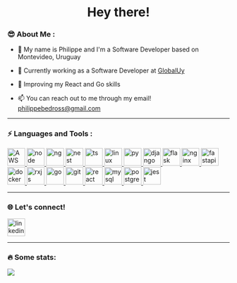 <div id="header" align="center">
<link rel="stylesheet" type='text/css' href="https://cdn.jsdelivr.net/gh/devicons/devicon@latest/devicon.min.css" />

<h1>Hey there!</h1>
</div>

### 😎 About Me :

- 👋 My name is Philippe and I'm a Software Developer based on Montevideo, Uruguay

- 🔭 Currently working as a Software Developer at <a href="https://globaluy.com">GlobalUy</a>

- 🌱 Improving my React and Go skills

- 📫 You can reach out to me through my email! philippebedross@gmail.com

---

### ⚡ Languages and Tools :

<div style>
    <a href="https://aws.amazon.com">
    <img src="https://cdn.jsdelivr.net/gh/devicons/devicon@latest/icons/amazonwebservices/amazonwebservices-original-wordmark.svg" title="AWS" alt="AWS" width="40" height="40"/>
    </a>
    <a href="https://nodejs.org/en">
    <img src="https://cdn.jsdelivr.net/gh/devicons/devicon@latest/icons/nodejs/nodejs-original-wordmark.svg" title="node" alt="node" width="40" height="40"/>
    </a>
    <a href="https://angular.dev/">
    <img src="https://cdn.jsdelivr.net/gh/devicons/devicon@latest/icons/angular/angular-original.svg" title="ng" alt="ng" width="40" height="40"/>
    </a>
    <a href="https://nestjs.com/">
    <img src="https://cdn.jsdelivr.net/gh/devicons/devicon@latest/icons/nestjs/nestjs-original.svg" title="nest" alt="nest" width="40" height="40"/>
    </a>
    <a href="https://www.typescriptlang.org/">
    <img src="https://cdn.jsdelivr.net/gh/devicons/devicon@latest/icons/typescript/typescript-original.svg"title="ts" alt="ts" width="40" height="40"/>
    </a>
    <a href="https://linux.org/en">
    <img src="https://cdn.jsdelivr.net/gh/devicons/devicon@latest/icons/linux/linux-original.svg" title="linux" alt="linux" width="40" height="40"/>
    </a>
     <a href="https://www.python.org/">
    <img src="https://cdn.jsdelivr.net/gh/devicons/devicon@latest/icons/python/python-original.svg" title="py" alt="py" width="40" height="40"/>
    </a>
    <a href="https://www.djangoproject.com/">
    <img  src="https://cdn.jsdelivr.net/gh/devicons/devicon@latest/icons/django/django-plain.svg" title="django" alt="django" width="40" height="40"/>
    </a>
    <a href="https://flask.palletsprojects.com/en/3.0.x/">
    <img  src="https://cdn.jsdelivr.net/gh/devicons/devicon@latest/icons/flask/flask-original.svg" title="flask" alt="flask" width="40" height="40"/>
    </a>
    <a href="https://nginx.org/en/">
    <img  src="https://cdn.jsdelivr.net/gh/devicons/devicon@latest/icons/nginx/nginx-original.svg" title="nginx" alt="nginx" width="40" height="40"/>
    </a>
    <a href="https://fastapi.tiangolo.com/">
    <img  src="https://cdn.jsdelivr.net/gh/devicons/devicon@latest/icons/fastapi/fastapi-original.svg" title="fastapi" alt="fastapi" width="40" height="40"/>
    </a>
    <a href="https://www.docker.com/">
    <img  src="https://cdn.jsdelivr.net/gh/devicons/devicon@latest/icons/docker/docker-original.svg" title="docker" alt="docker" width="40" height="40"/>
    </a>
    <a href="https://rxjs.dev/">
    <img  src="https://cdn.jsdelivr.net/gh/devicons/devicon@latest/icons/rxjs/rxjs-original.svg" title="rxjs" alt="rxjs" width="40" height="40"/>
    </a>
    <a href="https://go.dev/">
    <img  src="https://cdn.jsdelivr.net/gh/devicons/devicon@latest/icons/go/go-original.svg" title="go" alt="go" width="40" height="40"/>
    </a>
    <a href="https://git-scm.com/">
    <img  src="https://cdn.jsdelivr.net/gh/devicons/devicon@latest/icons/git/git-original.svg" title="git" alt="git" width="40" height="40"/>
    </a>
    <a href="https://react.dev/">
    <img  src="https://cdn.jsdelivr.net/gh/devicons/devicon@latest/icons/react/react-original.svg" title="react" alt="react" width="40" height="40"/>
    </a>
    <a href="https://www.mysql.com/">
    <img  src="https://cdn.jsdelivr.net/gh/devicons/devicon@latest/icons/mysql/mysql-original.svg" title="mysql" alt="mysql" width="40" height="40"/>
    </a>
    <a href="https://www.postgresql.org/">
    <img  src="https://cdn.jsdelivr.net/gh/devicons/devicon@latest/icons/postgresql/postgresql-original.svg" title="postgresql" alt="postgresql" width="40" height="40"/>
    </a>
    <a href="https://jestjs.io/">
    <img  src="https://cdn.jsdelivr.net/gh/devicons/devicon@latest/icons/jest/jest-plain.svg" title="jest" alt="jest" width="40" height="40"/>
    </a>
</div>

---

### 🌐 Let's connect!

<div>
    <a href="https://www.linkedin.com/in/philippe-bedrossian/">
    <img  src="https://cdn.jsdelivr.net/gh/devicons/devicon@latest/icons/linkedin/linkedin-plain.svg" title="linkedin" alt="linkedin" width="40" height="40"/>
    </a>
</div>

---

### 🔥 Some stats:

<img src="https://github-readme-streak-stats.herokuapp.com/?user=pbed2001&theme=dark&background=0d1117">
